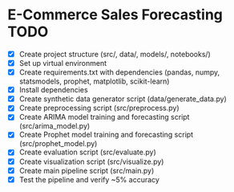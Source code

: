 # E-Commerce Sales Forecasting TODO

- [x] Create project structure (src/, data/, models/, notebooks/)
- [x] Set up virtual environment
- [x] Create requirements.txt with dependencies (pandas, numpy, statsmodels, prophet, matplotlib, scikit-learn)
- [x] Install dependencies
- [x] Create synthetic data generator script (data/generate_data.py)
- [x] Create preprocessing script (src/preprocess.py)
- [x] Create ARIMA model training and forecasting script (src/arima_model.py)
- [x] Create Prophet model training and forecasting script (src/prophet_model.py)
- [x] Create evaluation script (src/evaluate.py)
- [x] Create visualization script (src/visualize.py)
- [x] Create main pipeline script (src/main.py)
- [x] Test the pipeline and verify ~5% accuracy
